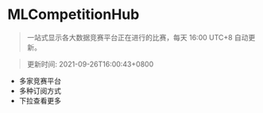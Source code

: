 # MLCompetitionHub

> 一站式显示各大数据竞赛平台正在进行的比赛，每天 16:00 UTC+8 自动更新。
  
> 更新时间: 2021-09-26T16:00:43+0800 

* 多家竞赛平台
* 多种订阅方式
* 下拉查看更多